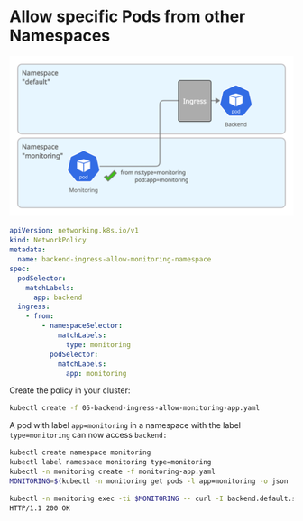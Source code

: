 # Allow specific Pods from other Namespaces

![](.images/05-backend-ingress-allow-monitoring-app.png)

``` yaml
apiVersion: networking.k8s.io/v1
kind: NetworkPolicy
metadata:
  name: backend-ingress-allow-monitoring-namespace
spec:
  podSelector:
    matchLabels:
      app: backend
  ingress:
    - from:
        - namespaceSelector:
            matchLabels:
              type: monitoring
          podSelector:
            matchLabels:
              app: monitoring
```

Create the policy in your cluster:

``` bash
kubectl create -f 05-backend-ingress-allow-monitoring-app.yaml
```


A pod with label `app=monitoring` in a namespace with the label `type=monitoring` can now access `backend:`

``` bash
kubectl create namespace monitoring
kubectl label namespace monitoring type=monitoring
kubectl -n monitoring create -f monitoring-app.yaml
MONITORING=$(kubectl -n monitoring get pods -l app=monitoring -o json | jq -r '.items[0].metadata.name')
```

``` bash
kubectl -n monitoring exec -ti $MONITORING -- curl -I backend.default.svc.cluster.local:8080 | head -1
HTTP/1.1 200 OK
```

